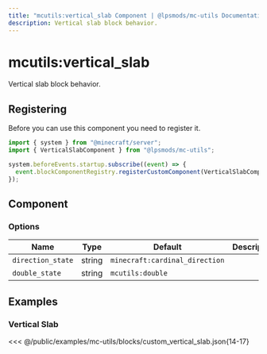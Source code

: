 ```yaml
---
title: "mcutils:vertical_slab Component | @lpsmods/mc-utils Documentation"
description: Vertical slab block behavior.
---
```


# mcutils:vertical_slab

Vertical slab block behavior.

## Registering

Before you can use this component you need to register it.

```js
import { system } from "@minecraft/server";
import { VerticalSlabComponent } from "@lpsmods/mc-utils";

system.beforeEvents.startup.subscribe((event) => {
  event.blockComponentRegistry.registerCustomComponent(VerticalSlabComponent.typeId, new VerticalSlabComponent());
});
```

## Component

### Options

| Name              | Type   | Default                        | Description |
| ----------------- | ------ | ------------------------------ | ----------- |
| `direction_state` | string | `minecraft:cardinal_direction` |             |
| `double_state`    | string | `mcutils:double`               |             |

## Examples

### Vertical Slab

<<< @/public/examples/mc-utils/blocks/custom_vertical_slab.json{14-17}
